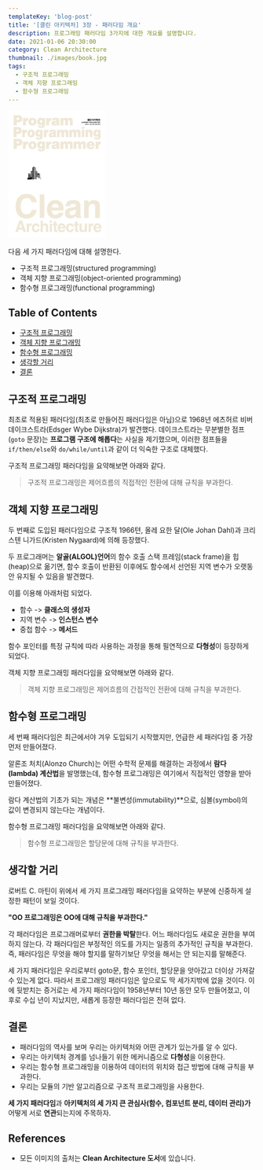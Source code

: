 ```yaml
---
templateKey: 'blog-post'
title: '[클린 아키텍처] 3장 - 패러다임 개요'
description: 프로그래밍 패러다임 3가지에 대한 개요를 설명합니다.
date: 2021-01-06 20:30:00
category: Clean Architecture
thumbnail: ./images/book.jpg
tags:
  - 구조적 프로그래밍
  - 객체 지향 프로그래밍
  - 함수형 프로그래밍
---
```


![2020_retro_thumbnail](./images/book.jpg)

다음 세 가지 패러다임에 대해 설명한다.

- 구조적 프로그래밍(structured programming)
- 객체 지향 프로그래밍(object-oriented programming)
- 함수형 프로그래밍(functional programming)

## Table of Contents

- [구조적 프로그래밍](#구조적-프로그래밍)
- [객체 지향 프로그래밍](#객체-지향-프로그래밍)
- [함수형 프로그래밍](#함수형-프로그래밍)
- [생각할 거리](#생각할-거리)
- [결론](#결론)

## 구조적 프로그래밍

최초로 적용된 패러다임(최초로 만들어진 패러다임은 아님)으로 1968년 에츠허르 비버 데이크스트라(Edsger Wybe Dijkstra)가 발견했다. 데이크스트라는 무분별한 점프(`goto` 문장)는 **프로그램 구조에 해롭다**는 사실을 제기했으며, 이러한 점프들을 `if/then/else`와 `do/while/until`과 같이 더 익숙한 구조로 대체했다.

구조적 프로그래밍 패러다임을 요약해보면 아래와 같다.

> 구조적 프로그래밍은 제어흐름의 직접적인 전환에 대해 규칙을 부과한다.

## 객체 지향 프로그래밍

두 번째로 도입된 패러다임으로 구조적 1966텬, 올레 요한 달(Ole Johan Dahl)과 크리스텐 니가드(Kristen Nygaard)에 의해 등장했다.

두 프로그래머는 **알골(ALGOL)언어**의 함수 호출 스택 프레임(stack frame)을 힙(heap)으로 옮기면, 함수 호출이 반환된 이후에도 함수에서 선언된 지역 변수가 오랫동안 유지될 수 있음을 발견했다.

이를 이용해 아래처럼 되었다.

- 함수 -> **클래스의 생성자**
- 지역 변수 -> **인스턴스 변수**
- 중첩 함수 -> **메서드**

함수 포인터를 특정 규칙에 따라 사용하는 과정을 통해 필연적으로 **다형성**이 등장하게 되었다.

객체 지향 프로그래밍 패러다임을 요약해보면 아래와 같다.

> 객체 지향 프로그래밍은 제어흐름의 간접적인 전환에 대해 규칙을 부과한다.

## 함수형 프로그래밍

세 번째 패러다임은 최근에서야 겨우 도입되기 시작했지만, 언급한 세 패러다임 중 가장 먼저 만들어졌다.

알론조 처치(Alonzo Church)는 어떤 수학적 문제를 해결하는 과정에서 **람다(lambda) 계산법**을 발명했는데, 함수형 프로그래밍은 여기에서 직접적인 영향을 받아 만들어졌다.

람다 계산법의 기초가 되는 개념은 **불변성(immutability)**으로, 심볼(symbol)의 값이 변경되지 않는다는 개념이다.

함수형 프로그래밍 패러다임을 요약해보면 아래와 같다.

> 함수형 프로그래밍은 할당문에 대해 규칙을 부과한다.

## 생각할 거리

로버트 C. 마틴이 위에서 세 가지 프로그래밍 패러다임을 요약하는 부분에 신중하게 설정한 패턴이 보일 것이다.

**"OO 프로그래밍은 OO에 대해 규칙을 부과한다."**

각 패러다임은 프로그래머로부터 **권한을 박탈**한다. 어느 패러다임도 새로운 권한을 부여하지 않는다. 각 패러다임은 부정적인 의도를 가지는 일종의 추가적인 규칙을 부과한다. 즉, 패러다임은 무엇을 해야 할지를 말하기보단 무엇을 해서는 안 되는지를 말해준다.

세 가지 패러다임은 우리로부터 goto문, 함수 포인터, 할당문을 앗아갔고 더이상 가져갈 수 있는게 없다. 따라서 프로그래밍 패러다임은 앞으로도 딱 세가지밖에 없을 것이다. 이에 뒷받치는 증거로는 세 가지 패러다임이 1958년부터 10년 동안 모두 만들어졌고, 이후로 수십 년이 지났지만, 새롭게 등장한 패러다임은 전혀 없다.

## 결론

- 패러다임의 역사를 보며 우리는 아키텍처와 어떤 관계가 있는가를 알 수 있다.
- 우리는 아키텍처 경계를 넘나들기 위한 메커니즘으로 **다형성**을 이용한다.
- 우리는 함수형 프로그래밍을 이용하여 데이터의 위치와 접근 방법에 대해 규칙을 부과한다.
- 우리는 모듈의 기반 알고리즘으로 구조적 프로그래밍을 사용한다.

**세 가지 패러다임**과 **아키텍처의 세 가지 큰 관심사(함수, 컴포넌트 분리, 데이터 관리)가** 어떻게 서로 **연관**되는지에 주목하자.

## References

- 모든 이미지의 출처는 **Clean Architecture 도서**에 있습니다.
